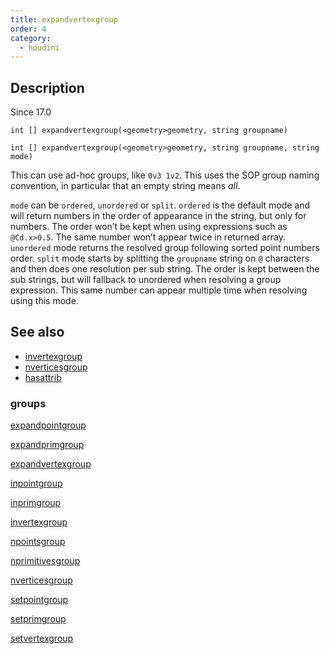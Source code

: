 ```yaml
---
title: expandvertexgroup
order: 4
category:
  - houdini
---
```


## Description

Since 17.0

`int [] expandvertexgroup(<geometry>geometry, string groupname)`

`int [] expandvertexgroup(<geometry>geometry, string groupname, string mode)`

This can use ad-hoc groups, like `0v3 1v2`. This uses the SOP group naming
convention, in particular that an empty string means _all_.

`mode` can be `ordered`, `unordered` or `split`. `ordered` is the default mode
and will return numbers in the order of appearance in the string, but only for
numbers. The order won’t be kept when using expressions such as `@Cd.x>0.5`.
The same number won’t appear twice in returned array. `unordered` mode returns
the resolved group following sorted point numbers order. `split` mode starts
by splitting the `groupname` string on `@` characters and then does one
resolution per sub string. The order is kept between the sub strings, but will
fallback to unordered when resolving a group expression. This same number can
appear multiple time when resolving using this mode.

## See also

- [invertexgroup](invertexgroup.html)
- [nverticesgroup](nverticesgroup.html)
- [hasattrib](hasattrib.html)

### groups

[expandpointgroup](expandpointgroup.html)

[expandprimgroup](expandprimgroup.html)

[expandvertexgroup](expandvertexgroup.html)

[inpointgroup](inpointgroup.html)

[inprimgroup](inprimgroup.html)

[invertexgroup](invertexgroup.html)

[npointsgroup](npointsgroup.html)

[nprimitivesgroup](nprimitivesgroup.html)

[nverticesgroup](nverticesgroup.html)

[setpointgroup](setpointgroup.html)

[setprimgroup](setprimgroup.html)

[setvertexgroup](setvertexgroup.html)
